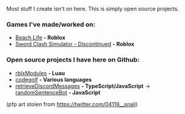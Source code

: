 Most stuff I create isn't on here. This is simply open source projects.

### Games I've made/worked on:
- [Beach Life](https://www.roblox.com/games/7579486397/Beach-Life-ALPHA) **- Roblox**
- [Sword Clash Simulator - Discontinued](https://www.roblox.com/games/7325644182/Sword-Clash-Simulator) **- Roblox**
### Open source projects I have here on Github:
- [rblxModules](https://github.com/widesteal321/rblxModules) **- Luau**
- [codegolf](https://github.com/widesteal321/codegolf) **- Various languages**
- [retrieveDiscordMessages](https://github.com/widesteal321/retrieveDiscordMessages) **- TypeScript/JavaScript** -> [randomSentenceBot](https://github.com/widesteal321/randomSentenceBot) **- JavaScript**

(pfp art stolen from https://twitter.com/04119__snail)
